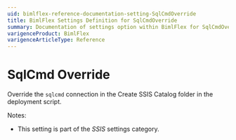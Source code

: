 ```yaml
---
uid: bimlflex-reference-documentation-setting-SqlCmdOverride
title: BimlFlex Settings Definition for SqlCmdOverride
summary: Documentation of settings option within BimlFlex for SqlCmdOverride
varigenceProduct: BimlFlex
varigenceArticleType: Reference
---
```


# SqlCmd Override

Override the `sqlcmd` connection in the Create SSIS Catalog folder in the deployment script.

Notes:

* This setting is part of the *SSIS* settings category.
